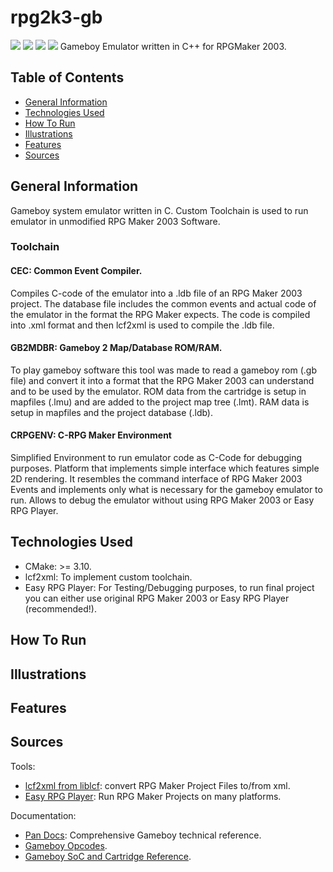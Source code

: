 # rpg2k3-gb
![](https://img.shields.io/badge/Code-C-informational?style=plastic&logo=c&logoColor=white&color=283443)
![](https://img.shields.io/badge/Software-Visual_Studio_Code-informational?style=plastic&logo=visualstudiocode&logoColor=white&color=283443)
![](https://img.shields.io/badge/Tool-CMake-informational?style=plastic&logo=cmake&logoColor=white&color=283443)
![](https://img.shields.io/badge/Engine-RPG_Maker_2003-informational?style=plastic&logoColor=white&color=283443)
Gameboy Emulator written in C++ for RPGMaker 2003.

## Table of Contents
  - [General Information](#general-information)
  - [Technologies Used](#technologies-used)
  - [How To Run](#how-to-run)
  - [Illustrations](#illustrations)
  - [Features](#features)
  - [Sources](#sources)

## General Information
Gameboy system emulator written in C. Custom Toolchain is used to run emulator in unmodified RPG Maker 2003 Software.

### Toolchain
#### CEC: Common Event Compiler.
Compiles C-code of the emulator into a .ldb file of an RPG Maker 2003 project. The database file includes the common events and actual code of the emulator in the format the RPG Maker expects. The code is compiled into .xml format and then lcf2xml is used to compile the .ldb file.

#### GB2MDBR: Gameboy 2 Map/Database ROM/RAM.
To play gameboy software this tool was made to read a gameboy rom (.gb file) and convert it into a format that the RPG Maker 2003 can understand and to be used by the emulator. ROM data from the cartridge is setup in mapfiles (.lmu) and are added to the project map tree (.lmt). RAM data is setup in mapfiles and the project database (.ldb).

#### CRPGENV: C-RPG Maker Environment
Simplified Environment to run emulator code as C-Code for debugging purposes. Platform that implements simple interface which features simple 2D rendering. It resembles the command interface of RPG Maker 2003 Events and implements only what is necessary for the gameboy emulator to run. Allows to debug the emulator without using RPG Maker 2003 or Easy RPG Player.

## Technologies Used
- CMake: >= 3.10.
- lcf2xml: To implement custom toolchain.
- Easy RPG Player: For Testing/Debugging purposes, to run final project you can either use original RPG Maker 2003 or Easy RPG Player (recommended!).


## How To Run

## Illustrations

## Features

## Sources
Tools:
- [lcf2xml from liblcf](https://github.com/EasyRPG/liblcf): convert RPG Maker Project Files to/from xml.
- [Easy RPG Player](https://github.com/EasyRPG/Player): Run RPG Maker Projects on many platforms.

Documentation:
- [Pan Docs](https://gbdev.io/pandocs/About.html): Comprehensive Gameboy technical reference.
- [Gameboy Opcodes](https://www.pastraiser.com/cpu/gameboy/gameboy_opcodes.html).
- [Gameboy SoC and Cartridge Reference](https://gekkio.fi/files/gb-docs/gbctr.pdf).
